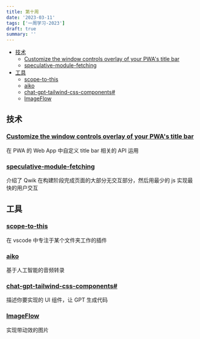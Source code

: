 ```yaml
---
title: 第十周
date: '2023-03-11'
tags: ['一周学习-2023']
draft: true
summary: ''
---
```


- [技术](#技术)
  - [Customize the window controls overlay of your PWA's title bar](#customize-the-window-controls-overlay-of-your-pwas-title-bar)
  - [speculative-module-fetching](#speculative-module-fetching)
- [工具](#工具)
  - [scope-to-this](#scope-to-this)
  - [aiko](#aiko)
  - [chat-gpt-tailwind-css-components#](#chat-gpt-tailwind-css-components)
  - [ImageFlow](#imageflow)

## 技术

### [Customize the window controls overlay of your PWA's title bar](https://web.dev/window-controls-overlay/)

在 PWA 的 Web App 中自定义 title bar 相关的 API 运用

### [speculative-module-fetching](https://www.builder.io/blog/speculative-module-fetching)

介绍了 Qwik 在构建阶段完成页面的大部分无交互部分，然后用最少的 js 实现最快的用户交互

## 工具

### [scope-to-this](https://marketplace.visualstudio.com/items?itemName=rhalaly.scope-to-this)

在 vscode 中专注于某个文件夹工作的插件

### [aiko](https://sindresorhus.com/aiko)

基于人工智能的音频转录

### [chat-gpt-tailwind-css-components#](https://www.btw.so/tools/chat-gpt-tailwind-css-components#)

描述你要实现的 UI 组件，让 GPT 生成代码

### [ImageFlow](https://github.com/one-piece-official/ImageFlow)

实现带动效的图片
